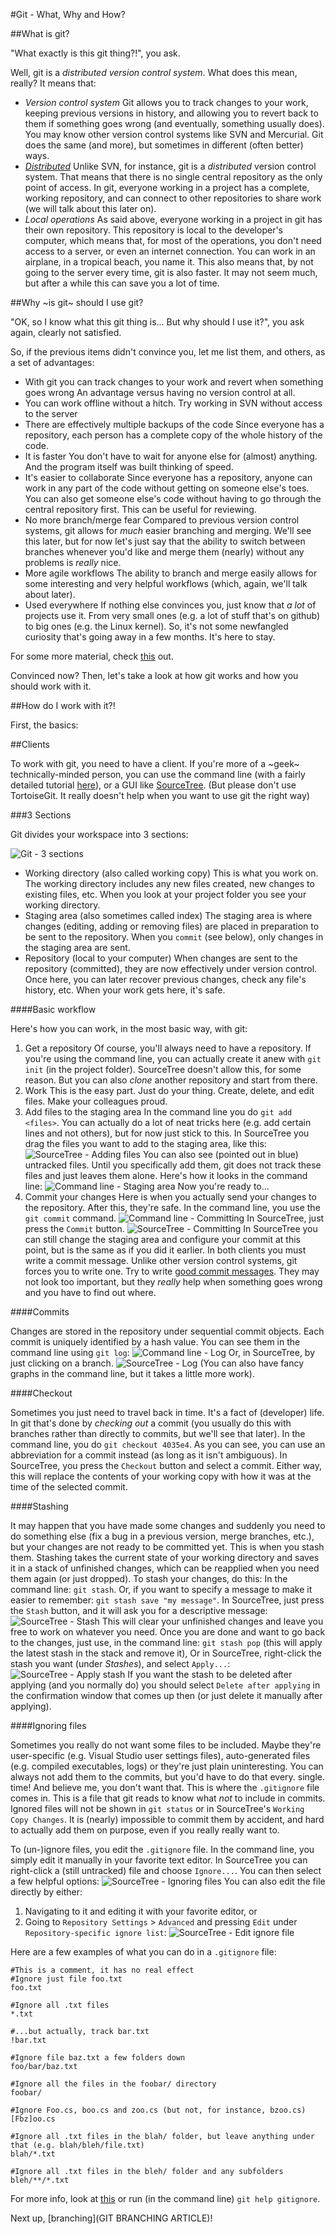 #Git - What, Why and How?

##What is git?

"What exactly is this git thing?!", you ask.

Well, git is a *distributed version control system*.
What does this mean, really? It means that:

- *Version control system*
  Git allows you to track changes to your work, keeping previous versions in
  history, and allowing you to revert back to them if something goes wrong (and
          eventually, something usually does).
  You may know other version control systems like SVN and Mercurial. Git does
  the same (and more), but sometimes in different (often better) ways.
- [*Distributed*](http://git-scm.com/book/en/Getting-Started-About-Version-Control#Distributed-Version-Control-Systems)
  Unlike SVN, for instance, git is a *distributed* version control system. That
  means that there is no single central repository as the only point of
  access. In git, everyone working in a project has a complete, working
  repository, and can connect to other repositories to share work (we will talk
          about this later on).
- *Local operations*
  As said above, everyone working in a project in git has their own repository.
  This repository is local to the developer's computer, which means that, for
  most of the operations, you don't need access to a server, or even an internet
  connection. You can work in an airplane, in a tropical beach, you name it.
  This also means that, by not going to the server every time, git is also
  faster. It may not seem much, but after a while this can save you a lot of
  time.

##Why ~is git~ should I use git?

"OK, so I know what this git thing is... But why should I use it?", you ask
again, clearly not satisfied.

So, if the previous items didn't convince you, let me list them, and others, as
a set of advantages:

- With git you can track changes to your work and revert when something goes
wrong
  An advantage versus having no version control at all.
- You can work offline without a hitch.
  Try working in SVN without access to the server
- There are effectively multiple backups of the code
  Since everyone has a repository, each person has a complete copy of the whole
   history of the code.
- It is faster
  You don't have to wait for anyone else for (almost) anything. And the program
   itself was built thinking of speed.
- It's easier to collaborate
  Since everyone has a repository, anyone can work in any part of the code
   without getting on someone else's toes. You can also get someone else's code
   without having to go through the central repository first. This can be useful
   for reviewing.
- No more branch/merge fear
  Compared to previous version control systems, git allows for *much* easier
   branching and merging. We'll see this later, but for now let's just say that
   the ability to switch between branches whenever you'd like and merge them
  (nearly) without any problems is *really* nice.
- More agile workflows
  The ability to branch and merge easily allows for some interesting and very
   helpful workflows (which, again, we'll talk about later).
- Used everywhere
  If nothing else convinces you, just know that *a lot* of projects use it. From
   very small ones (e.g. a lot of stuff that's on github) to big ones (e.g. the
   Linux kernel). So, it's not some newfangled curiosity that's going
   away in a few months. It's here to stay.

For some more material, check
[this](http://www.git-tower.com/blog/8-reasons-for-switching-to-git/) out.

Convinced now?
Then, let's take a look at how git works and how you should work with it.

##How do I work with it?!

First, the basics:

##Clients

To work with git, you need to have a client.
If you're more of a ~geek~ technically-minded person, you can use the command
line (with a fairly detailed tutorial
        [here](http://guides.beanstalkapp.com/version-control/git-on-windows.html)),
or a GUI like
[SourceTree](https://sites.google.com/a/coolblue.nl/it-wiki/algemeen/version-control/github/sourcetree-git-gui).
(But please don't use TortoiseGit. It really doesn't help when you want to use
 git the right way)


###3 Sections

Git divides your workspace into 3 sections:

![Git - 3 sections](img/3sections.png)

- Working directory (also called working copy)
  This is what you work on. The working directory includes any new files
  created, new changes to existing files, etc. When you look at your project
  folder you see your working directory.
- Staging area (also sometimes called index)
  The staging area is where changes (editing, adding or removing files) are
  placed in preparation to be sent to the repository. When you `commit` (see
  below), only changes in the staging area are sent.
- Repository (local to your computer)
  When changes are sent to the repository (committed), they are now effectively
  under version control. Once here, you can later recover previous changes,
  check any file's history, etc. When your work gets here, it's safe.


####Basic workflow

Here's how you can work, in the most basic way, with git:

1. Get a repository
   Of course, you'll always need to have a repository. If you're using the
   command line, you can actually create it anew with `git init` (in the project
   folder). SourceTree doesn't allow this, for some reason. But you can also
   *clone* another repository and start from there.
2. Work
   This is the easy part. Just do your thing. Create, delete, and edit files.
   Make your colleagues proud.
3. Add files to the staging area
   In the command line you do `git add <files>`. You can actually do a lot of
   neat tricks here (e.g. add certain lines and not others), but for now just
   stick to this. In SourceTree you drag the files you want to add to the
   staging area, like this:
   ![SourceTree - Adding files](img/sourcetree-adding.png)
   You can also see (pointed out in blue) untracked files. Until you
   specifically add them, git does not track these files and just leaves them
   alone. Here's how it looks in the command line:
   ![Command line - Staging area](img/cmdline-staging.png)
   Now you're ready to...
4. Commit your changes
   Here is when you actually send your changes to the repository. After this,
   they're safe.
   In the command line, you use the `git commit` command.
   ![Command line - Committing](img/cmdline-commit.png)
   In SourceTree, just press the `Commit` button.
   ![SourceTree - Committing](img/sourcetree-commit.png)
   In SourceTree you can still change the staging area and configure your commit
   at this point, but is the same as if you did it earlier.
   In both clients you must write a commit message. Unlike other version control
   systems, git forces you to write one. Try to write [good commit
   messages](http://tbaggery.com/2008/04/19/a-note-about-git-commit-messages.html).
   They may not look too important, but they *really* help when something goes
   wrong and you have to find out where.

####Commits

Changes are stored in the repository under sequential commit objects. Each
commit is uniquely identified by a hash value. You can see them in the command
line using `git log`:
![Command line - Log](img/cmdline-log.png)
Or, in SourceTree, by just clicking on a branch.
![SourceTree - Log](img/sourcetree-log.png)
(You can also have fancy graphs in the command line, but it takes a little
 more work).

####Checkout

Sometimes you just need to travel back in time. It's a fact of (developer) life.
In git that's done by *checking out* a commit (you usually do this with branches
rather than directly to commits, but we'll see that later).
In the command line, you do `git checkout 4035e4`. As you can see, you can use
an abbreviation for a commit instead (as long as it isn't ambiguous).
In SourceTree, you press the `Checkout` button and select a commit.
Either way, this will replace the contents of your working copy with 
how it was at the time of the selected commit.

####Stashing

It may happen that you have made some changes and suddenly you need to do
something else (fix a bug in a previous version, merge branches, etc.), but your
changes are not ready to be committed yet. This is when you stash them. Stashing
takes the current state of your working directory and saves it in a stack of
unfinished changes, which can be reapplied when you need them again (or
just dropped).
To stash your changes, do this:
In the command line: `git stash`.
Or, if you want to specify a message to make it easier to remember:
`git stash save "my message"`.
In SourceTree, just press the `Stash` button, and it will ask you for a descriptive
message:
![SourceTree - Stash](img/sourcetree-stash.png)
This will clear your unfinished changes and leave you free to work on whatever
you need.
Once you are done and want to go back to the changes, just use, in the command
line:
`git stash pop` (this will apply the latest stash in the stack and remove it),
Or in SourceTree, right-click the stash you want (under *Stashes*), and select
`Apply...`:
![SourceTree - Apply stash](img/sourcetree-stash_apply.png)
If you want the stash to be deleted after applying (and you normally do) you
should select `Delete after applying` in the confirmation window that comes up
then (or just delete it manually after applying).

####Ignoring files

Sometimes you really do not want some files to be included. Maybe they're
user-specific (e.g. Visual Studio user settings files), auto-generated files
(e.g. compiled executables, logs) or they're just plain uninteresting. You can
always not add them to the commits, but you'd have to do that every. single.
time! And believe me, you don't want that.  This is where the `.gitignore` file
comes in. This is a file that git reads to know what *not* to include in
commits.  Ignored files will not be shown in `git status` or in SourceTree's
`Working Copy Changes`. It is (nearly) impossible to commit them by accident,
and hard to actually add them on purpose, even if you really really want to.

To (un-)ignore files, you edit the `.gitignore` file. In the command line, you
simply edit it manually in your favorite text editor. In SourceTree you can
right-click a (still untracked) file and choose `Ignore...`. You can then select
a few helpful options:
![SourceTree - Ignoring files](img/sourcetree-ignore.png)
You can also edit the file directly by either:
1. Navigating to it and editing it with your favorite editor, or
2. Going to `Repository Settings` > `Advanced` and pressing `Edit` under
   `Repository-specific ignore list`:
    ![SourceTree - Edit ignore file](img/sourcetree-editignore.png)

Here are a few examples of what you can do in a `.gitignore` file:
```shell
#This is a comment, it has no real effect
#Ignore just file foo.txt
foo.txt

#Ignore all .txt files
*.txt

#...but actually, track bar.txt
!bar.txt

#Ignore file baz.txt a few folders down
foo/bar/baz.txt

#Ignore all the files in the foobar/ directory
foobar/

#Ignore Foo.cs, boo.cs and zoo.cs (but not, for instance, bzoo.cs)
[Fbz]oo.cs

#Ignore all .txt files in the blah/ folder, but leave anything under that (e.g. blah/bleh/file.txt)
blah/*.txt

#Ignore all .txt files in the bleh/ folder and any subfolders
bleh/**/*.txt
```

For more info, look at
[this](http://git-scm.com/book/en/Git-Basics-Recording-Changes-to-the-Repository#Ignoring-Files)
or run (in the command line) `git help gitignore`.

Next up, [branching](GIT BRANCHING ARTICLE)!
